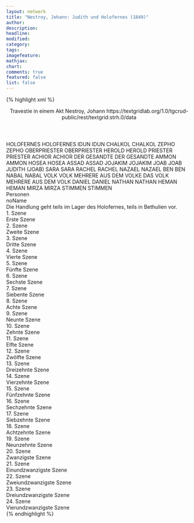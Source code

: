 ```yaml
---
layout: network
title: "Nestroy, Johann: Judith und Holofernes (1849)"
author:
description:
headline:
modified:
category:
tags:
imagefeature:
mathjax:
chart:
comments: true
featured: false
list: false
---
```

{% highlight xml %}
<?xml-model href="https://raw.githubusercontent.com/DLiNa/project/master/rules/lina.rnc"?><?xml-model href="https://raw.githubusercontent.com/DLiNa/project/master/rules/lina.sch"?>
<play xmlns="http://lina.digital">
  <header>
    <title>Judith und Holofernes</title>
  	<subtitle>Travestie in einem Akt</subtitle>
    <author>Nestroy, Johann</author>
    <date when="1849" type="written"/>
  	<date when="1849" type="premiere"/>
  	<date when="1891" type="print"/>
  	<source>https://textgridlab.org/1.0/tgcrud-public/rest/textgrid:strh.0/data</source>
  </header>
  <personae>
    <character>
      <name>HOLOFERNES</name>
      <alias xml:id="holofernes">
        <name>HOLOFERNES</name>
      </alias>
    </character>
    <character>
      <name>IDUN</name>
      <alias xml:id="idun">
        <name>IDUN</name>
      </alias>
    </character>
    <character>
      <name>CHALKOL</name>
      <alias xml:id="chalkol">
        <name>CHALKOL</name>
      </alias>
    </character>
    <character>
      <name>ZEPHO</name>
      <alias xml:id="zepho">
        <name>ZEPHO</name>
      </alias>
    </character>
    <character>
      <name>OBERPRIESTER</name>
      <alias xml:id="oberpriester">
        <name>OBERPRIESTER</name>
      </alias>
    </character>
    <character>
      <name>HEROLD</name>
      <alias xml:id="herold">
        <name>HEROLD</name>
      </alias>
    </character>
    <character>
      <name>PRIESTER</name>
      <alias xml:id="priester">
        <name>PRIESTER</name>
      </alias>
    </character>
    <character>
      <name>ACHIOR</name>
      <alias xml:id="achior">
        <name>ACHIOR</name>
      </alias>
    </character>
    <character>
      <name>DER GESANDTE</name>
      <alias xml:id="der_gesandte">
        <name>DER GESANDTE</name>
      </alias>
    </character>
    <character>
      <name>AMMON</name>
      <alias xml:id="ammon">
        <name>AMMON</name>
      </alias>
    </character>
    <character>
      <name>HOSEA</name>
      <alias xml:id="hosea">
        <name>HOSEA</name>
      </alias>
    </character>
    <character>
      <name>ASSAD</name>
      <alias xml:id="assad">
        <name>ASSAD</name>
      </alias>
    </character>
    <character>
      <name>JOJAKIM</name>
      <alias xml:id="jojakim">
        <name>JOJAKIM</name>
      </alias>
    </character>
    <character>
      <name>JOAB</name>
      <alias xml:id="joab">
        <name>JOAB</name>
      </alias>
    	<alias xml:id="joab_als_judith" type="alias">
    		<name>JUDITH (JOAB)</name>
    	</alias>
    </character>
    <character>
      <name>SARA</name>
      <alias xml:id="sara">
        <name>SARA</name>
      </alias>
    </character>
    <character>
      <name>RACHEL</name>
      <alias xml:id="rachel">
        <name>RACHEL</name>
      </alias>
    </character>
    <character>
      <name>NAZAEL</name>
      <alias xml:id="nazael">
        <name>NAZAEL</name>
      </alias>
    </character>
    <character>
      <name>BEN</name>
      <alias xml:id="ben">
        <name>BEN</name>
      </alias>
    </character>
    <character>
      <name>NABAL</name>
      <alias xml:id="nabal">
        <name>NABAL</name>
      </alias>
    </character>
    <character>
      <name>VOLK</name>
      <alias xml:id="volk">
        <name>VOLK</name>
      </alias>
    	<alias xml:id="mehrere_aus_dem_volke">
    		<name>MEHRERE AUS DEM VOLKE</name>
    	</alias>
    	<alias xml:id="das_volk">
    		<name>DAS VOLK</name>
    	</alias>
    	<alias xml:id="mehrere_aus_dem_volk">
    		<name>MEHRERE AUS DEM VOLK</name>
    	</alias>
    </character>
    <character>
      <name>DANIEL</name>
      <alias xml:id="daniel">
        <name>DANIEL</name>
      </alias>
    </character>
    <character>
      <name>NATHAN</name>
      <alias xml:id="nathan">
        <name>NATHAN</name>
      </alias>
    </character>
    <character>
      <name>HEMAN</name>
      <alias xml:id="heman">
        <name>HEMAN</name>
      </alias>
    </character>
    <character>
      <name>MIRZA</name>
      <alias xml:id="mirza">
        <name>MIRZA</name>
      </alias>
    </character>
    <character>
      <name>STIMMEN</name>
      <alias xml:id="stimmen">
        <name>STIMMEN</name>
      </alias>
    </character>
  </personae>
  <text>
    <div>
      <head>Personen</head>
      <div>
        <head>noName</head>
        <div>
          <head>Die Handlung geht teils im Lager des Holofernes, teils in Bethulien vor.</head>
        </div>
      </div>
    </div>
    <div>
      <head>1. Szene</head>
      <div>
        <head>Erste Szene</head>
        <sp who="#oberpriester #idun #chalkol #zepho #priester">
          <amount n="1" unit="speech_acts"/>
          <amount n="52" unit="words"/>
          <amount n="10" unit="lines"/>
          <amount n="322" unit="chars"/>
        </sp>
      </div>
    </div>
    <div>
      <head>2. Szene</head>
      <div>
        <head>Zweite Szene</head>
        <sp who="#holofernes">
          <amount n="7" unit="speech_acts"/>
          <amount n="110" unit="words"/>
          <amount n="5" unit="lines"/>
          <amount n="581" unit="chars"/>
        </sp>
        <sp who="#idun">
          <amount n="2" unit="speech_acts"/>
          <amount n="15" unit="words"/>
          <amount n="2" unit="lines"/>
          <amount n="80" unit="chars"/>
        </sp>
        <sp who="#chalkol">
          <amount n="2" unit="speech_acts"/>
          <amount n="13" unit="words"/>
          <amount n="2" unit="lines"/>
          <amount n="67" unit="chars"/>
        </sp>
        <sp who="#zepho">
          <amount n="2" unit="speech_acts"/>
          <amount n="13" unit="words"/>
          <amount n="2" unit="lines"/>
          <amount n="67" unit="chars"/>
        </sp>
        <sp who="#oberpriester">
          <amount n="6" unit="speech_acts"/>
          <amount n="37" unit="words"/>
          <amount n="6" unit="lines"/>
          <amount n="188" unit="chars"/>
        </sp>
      </div>
    </div>
    <div>
      <head>3. Szene</head>
      <div>
        <head>Dritte Szene</head>
        <sp who="#holofernes">
          <amount n="1" unit="speech_acts"/>
          <amount n="60" unit="words"/>
          <amount n="345" unit="chars"/>
        </sp>
      </div>
    </div>
    <div>
      <head>4. Szene</head>
      <div>
        <head>Vierte Szene</head>
        <sp who="#herold">
          <amount n="4" unit="speech_acts"/>
          <amount n="44" unit="words"/>
          <amount n="4" unit="lines"/>
          <amount n="260" unit="chars"/>
        </sp>
        <sp who="#holofernes">
          <amount n="4" unit="speech_acts"/>
          <amount n="55" unit="words"/>
          <amount n="2" unit="lines"/>
          <amount n="317" unit="chars"/>
        </sp>
      </div>
    </div>
    <div>
      <head>5. Szene</head>
      <div>
        <head>Fünfte Szene</head>
        <sp who="#holofernes">
          <amount n="1" unit="speech_acts"/>
          <amount n="31" unit="words"/>
          <amount n="165" unit="chars"/>
        </sp>
      </div>
    </div>
    <div>
      <head>6. Szene</head>
      <div>
        <head>Sechste Szene</head>
        <sp who="#oberpriester">
          <amount n="3" unit="speech_acts"/>
          <amount n="12" unit="words"/>
          <amount n="3" unit="lines"/>
          <amount n="70" unit="chars"/>
        </sp>
        <sp who="#holofernes">
          <amount n="3" unit="speech_acts"/>
          <amount n="39" unit="words"/>
          <amount n="2" unit="lines"/>
          <amount n="219" unit="chars"/>
        </sp>
        <sp who="#priester">
          <amount n="1" unit="speech_acts"/>
          <amount n="5" unit="words"/>
          <amount n="1" unit="lines"/>
          <amount n="35" unit="chars"/>
        </sp>
      </div>
    </div>
    <div>
      <head>7. Szene</head>
      <div>
        <head>Siebente Szene</head>
        <sp who="#holofernes">
          <amount n="1" unit="speech_acts"/>
          <amount n="51" unit="words"/>
          <amount n="294" unit="chars"/>
        </sp>
      </div>
    </div>
    <div>
      <head>8. Szene</head>
      <div>
        <head>Achte Szene</head>
        <sp who="#achior">
          <amount n="2" unit="speech_acts"/>
          <amount n="24" unit="words"/>
          <amount n="2" unit="lines"/>
          <amount n="128" unit="chars"/>
        </sp>
        <sp who="#holofernes">
          <amount n="2" unit="speech_acts"/>
          <amount n="63" unit="words"/>
          <amount n="1" unit="lines"/>
          <amount n="336" unit="chars"/>
        </sp>
      </div>
    </div>
    <div>
      <head>9. Szene</head>
      <div>
        <head>Neunte Szene</head>
        <sp who="#der_gesandte">
          <amount n="11" unit="speech_acts"/>
          <amount n="160" unit="words"/>
          <amount n="7" unit="lines"/>
          <amount n="912" unit="chars"/>
        </sp>
        <sp who="#holofernes">
          <amount n="12" unit="speech_acts"/>
          <amount n="246" unit="words"/>
          <amount n="8" unit="lines"/>
          <amount n="1319" unit="chars"/>
        </sp>
        <sp who="#idun">
          <amount n="1" unit="speech_acts"/>
          <amount n="1" unit="words"/>
          <amount n="1" unit="lines"/>
          <amount n="10" unit="chars"/>
        </sp>
      </div>
    </div>
    <div>
      <head>10. Szene</head>
      <div>
        <head>Zehnte Szene</head>
        <sp who="#ammon">
          <amount n="6" unit="speech_acts"/>
          <amount n="79" unit="words"/>
          <amount n="5" unit="lines"/>
          <amount n="455" unit="chars"/>
        </sp>
        <sp who="#hosea">
          <amount n="5" unit="speech_acts"/>
          <amount n="57" unit="words"/>
          <amount n="4" unit="lines"/>
          <amount n="330" unit="chars"/>
        </sp>
      </div>
    </div>
    <div>
      <head>11. Szene</head>
      <div>
        <head>Elfte Szene</head>
        <sp who="#assad">
          <amount n="5" unit="speech_acts"/>
          <amount n="99" unit="words"/>
          <amount n="3" unit="lines"/>
          <amount n="576" unit="chars"/>
        </sp>
        <sp who="#hosea">
          <amount n="4" unit="speech_acts"/>
          <amount n="41" unit="words"/>
          <amount n="4" unit="lines"/>
          <amount n="230" unit="chars"/>
        </sp>
        <sp who="#ammon">
          <amount n="3" unit="speech_acts"/>
          <amount n="30" unit="words"/>
          <amount n="3" unit="lines"/>
          <amount n="145" unit="chars"/>
        </sp>
      </div>
    </div>
    <div>
      <head>12. Szene</head>
      <div>
        <head>Zwölfte Szene</head>
        <sp who="#jojakim">
          <amount n="3" unit="speech_acts"/>
          <amount n="54" unit="words"/>
          <amount n="1" unit="lines"/>
          <amount n="283" unit="chars"/>
        </sp>
        <sp who="#ammon">
          <amount n="1" unit="speech_acts"/>
          <amount n="10" unit="words"/>
          <amount n="1" unit="lines"/>
          <amount n="56" unit="chars"/>
        </sp>
        <sp who="#hosea">
          <amount n="1" unit="speech_acts"/>
          <amount n="18" unit="words"/>
          <amount n="1" unit="lines"/>
          <amount n="89" unit="chars"/>
        </sp>
        <sp who="#assad">
          <amount n="1" unit="speech_acts"/>
          <amount n="31" unit="words"/>
          <amount n="196" unit="chars"/>
        </sp>
      </div>
    </div>
    <div>
      <head>13. Szene</head>
      <div>
        <head>Dreizehnte Szene</head>
        <sp who="#jojakim">
          <amount n="1" unit="speech_acts"/>
          <amount n="44" unit="words"/>
          <amount n="239" unit="chars"/>
        </sp>
      </div>
    </div>
    <div>
      <head>14. Szene</head>
      <div>
        <head>Vierzehnte Szene</head>
      </div>
    </div>
    <div>
      <head>15. Szene</head>
      <div>
        <head>Fünfzehnte Szene</head>
        <sp who="#jojakim">
          <amount n="12" unit="speech_acts"/>
          <amount n="240" unit="words"/>
          <amount n="7" unit="lines"/>
          <amount n="1378" unit="chars"/>
        </sp>
        <sp who="#joab">
          <amount n="12" unit="speech_acts"/>
          <amount n="848" unit="words"/>
          <amount n="65" unit="lines"/>
          <amount n="4642" unit="chars"/>
        </sp>
      </div>
    </div>
    <div>
      <head>16. Szene</head>
      <div>
        <head>Sechzehnte Szene</head>
        <sp who="#sara">
          <amount n="4" unit="speech_acts"/>
          <amount n="41" unit="words"/>
          <amount n="4" unit="lines"/>
          <amount n="224" unit="chars"/>
        </sp>
        <sp who="#rachel">
          <amount n="4" unit="speech_acts"/>
          <amount n="63" unit="words"/>
          <amount n="2" unit="lines"/>
          <amount n="334" unit="chars"/>
        </sp>
        <sp who="#jojakim">
          <amount n="1" unit="speech_acts"/>
          <amount n="2" unit="words"/>
          <amount n="1" unit="lines"/>
          <amount n="9" unit="chars"/>
        </sp>
        <sp who="#nazael">
          <amount n="1" unit="speech_acts"/>
          <amount n="13" unit="words"/>
          <amount n="1" unit="lines"/>
          <amount n="57" unit="chars"/>
        </sp>
        <sp who="#ben">
          <amount n="1" unit="speech_acts"/>
          <amount n="10" unit="words"/>
          <amount n="1" unit="lines"/>
          <amount n="48" unit="chars"/>
        </sp>
      </div>
    </div>
    <div>
      <head>17. Szene</head>
      <div>
        <head>Siebzehnte Szene</head>
        <sp who="#assad">
          <amount n="11" unit="speech_acts"/>
          <amount n="101" unit="words"/>
          <amount n="10" unit="lines"/>
          <amount n="563" unit="chars"/>
        </sp>
        <sp who="#rachel">
          <amount n="3" unit="speech_acts"/>
          <amount n="23" unit="words"/>
          <amount n="3" unit="lines"/>
          <amount n="110" unit="chars"/>
        </sp>
        <sp who="#hosea">
          <amount n="7" unit="speech_acts"/>
          <amount n="78" unit="words"/>
          <amount n="6" unit="lines"/>
          <amount n="440" unit="chars"/>
        </sp>
        <sp who="#nabal">
          <amount n="1" unit="speech_acts"/>
          <amount n="5" unit="words"/>
          <amount n="1" unit="lines"/>
          <amount n="19" unit="chars"/>
        </sp>
        <sp who="#ammon">
          <amount n="3" unit="speech_acts"/>
          <amount n="22" unit="words"/>
          <amount n="4" unit="lines"/>
          <amount n="116" unit="chars"/>
        </sp>
        <sp who="#jojakim">
          <amount n="4" unit="speech_acts"/>
          <amount n="46" unit="words"/>
          <amount n="3" unit="lines"/>
          <amount n="244" unit="chars"/>
        </sp>
        <sp who="#volk">
          <amount n="1" unit="speech_acts"/>
          <amount n="5" unit="words"/>
          <amount n="1" unit="lines"/>
          <amount n="35" unit="chars"/>
        </sp>
        <sp who="#daniel">
          <amount n="1" unit="speech_acts"/>
          <amount n="4" unit="words"/>
          <amount n="1" unit="lines"/>
          <amount n="29" unit="chars"/>
        </sp>
        <sp who="#assad #hosea #jojakim #volk #ammon #nabal">
          <amount n="1" unit="speech_acts"/>
          <amount n="6" unit="words"/>
          <amount n="1" unit="lines"/>
          <amount n="32" unit="chars"/>
        </sp>
      </div>
    </div>
    <div>
      <head>18. Szene</head>
      <div>
        <head>Achtzehnte Szene</head>
      	<sp who="#assad #hosea #jojakim #volk #ammon #nabal #rachel">
          <amount n="2" unit="speech_acts"/>
          <amount n="6" unit="words"/>
          <amount n="2" unit="lines"/>
          <amount n="34" unit="chars"/>
        </sp>
        <sp who="#ammon">
          <amount n="2" unit="speech_acts"/>
          <amount n="27" unit="words"/>
          <amount n="1" unit="lines"/>
          <amount n="150" unit="chars"/>
        </sp>
        <sp who="#nathan">
          <amount n="2" unit="speech_acts"/>
          <amount n="26" unit="words"/>
          <amount n="1" unit="lines"/>
          <amount n="151" unit="chars"/>
        </sp>
        <sp who="#rachel">
          <amount n="1" unit="speech_acts"/>
          <amount n="4" unit="words"/>
          <amount n="1" unit="lines"/>
          <amount n="21" unit="chars"/>
        </sp>
        <sp who="#hosea">
          <amount n="2" unit="speech_acts"/>
          <amount n="12" unit="words"/>
          <amount n="2" unit="lines"/>
          <amount n="61" unit="chars"/>
        </sp>
        <sp who="#daniel">
          <amount n="1" unit="speech_acts"/>
          <amount n="4" unit="words"/>
          <amount n="1" unit="lines"/>
          <amount n="29" unit="chars"/>
        </sp>
        <sp who="#mehrere_aus_dem_volke">
          <amount n="1" unit="speech_acts"/>
          <amount n="11" unit="words"/>
          <amount n="1" unit="lines"/>
          <amount n="71" unit="chars"/>
        </sp>
        <sp who="#jojakim">
          <amount n="2" unit="speech_acts"/>
          <amount n="17" unit="words"/>
          <amount n="2" unit="lines"/>
          <amount n="87" unit="chars"/>
        </sp>
        <sp who="#sara">
          <amount n="1" unit="speech_acts"/>
          <amount n="11" unit="words"/>
          <amount n="1" unit="lines"/>
          <amount n="57" unit="chars"/>
        </sp>
      </div>
    </div>
    <div>
      <head>19. Szene</head>
      <div>
        <head>Neunzehnte Szene</head>
        <sp who="#heman">
          <amount n="5" unit="speech_acts"/>
          <amount n="59" unit="words"/>
          <amount n="4" unit="lines"/>
          <amount n="306" unit="chars"/>
        </sp>
        <sp who="#ammon #nabal #volk #jojakim #sara">
          <amount n="1" unit="speech_acts"/>
          <amount n="3" unit="words"/>
          <amount n="1" unit="lines"/>
          <amount n="18" unit="chars"/>
        </sp>
        <sp who="#ammon">
          <amount n="2" unit="speech_acts"/>
          <amount n="18" unit="words"/>
          <amount n="2" unit="lines"/>
          <amount n="91" unit="chars"/>
        </sp>
        <sp who="#nabal">
          <amount n="1" unit="speech_acts"/>
          <amount n="7" unit="words"/>
          <amount n="1" unit="lines"/>
          <amount n="29" unit="chars"/>
        </sp>
        <sp who="#daniel">
          <amount n="1" unit="speech_acts"/>
          <amount n="4" unit="words"/>
          <amount n="1" unit="lines"/>
          <amount n="29" unit="chars"/>
        </sp>
        <sp who="#das_volk">
          <amount n="1" unit="speech_acts"/>
          <amount n="7" unit="words"/>
          <amount n="1" unit="lines"/>
          <amount n="39" unit="chars"/>
        </sp>
        <sp who="#jojakim">
          <amount n="2" unit="speech_acts"/>
          <amount n="20" unit="words"/>
          <amount n="2" unit="lines"/>
          <amount n="117" unit="chars"/>
        </sp>
      </div>
    </div>
    <div>
      <head>20. Szene</head>
      <div>
        <head>Zwanzigste Szene</head>
        <sp who="#hosea">
          <amount n="2" unit="speech_acts"/>
          <amount n="103" unit="words"/>
          <amount n="543" unit="chars"/>
        </sp>
        <sp who="#assad">
          <amount n="3" unit="speech_acts"/>
          <amount n="41" unit="words"/>
          <amount n="3" unit="lines"/>
          <amount n="225" unit="chars"/>
        </sp>
        <sp who="#mehrere_aus_dem_volk">
          <amount n="1" unit="speech_acts"/>
          <amount n="4" unit="words"/>
          <amount n="1" unit="lines"/>
          <amount n="27" unit="chars"/>
        </sp>
        <sp who="#mehrere_aus_dem_volk">
          <amount n="1" unit="speech_acts"/>
          <amount n="7" unit="words"/>
          <amount n="1" unit="lines"/>
          <amount n="33" unit="chars"/>
        </sp>
        <sp who="#jojakim">
          <amount n="1" unit="speech_acts"/>
          <amount n="3" unit="words"/>
          <amount n="1" unit="lines"/>
          <amount n="15" unit="chars"/>
        </sp>
      </div>
    </div>
    <div>
      <head>21. Szene</head>
      <div>
        <head>Einundzwanzigste Szene</head>
        <sp who="#holofernes">
          <amount n="4" unit="speech_acts"/>
          <amount n="90" unit="words"/>
          <amount n="3" unit="lines"/>
          <amount n="537" unit="chars"/>
        </sp>
        <sp who="#idun">
          <amount n="2" unit="speech_acts"/>
          <amount n="9" unit="words"/>
          <amount n="2" unit="lines"/>
          <amount n="44" unit="chars"/>
        </sp>
        <sp who="#achior">
          <amount n="1" unit="speech_acts"/>
          <amount n="11" unit="words"/>
          <amount n="1" unit="lines"/>
          <amount n="47" unit="chars"/>
        </sp>
      </div>
    </div>
    <div>
      <head>22. Szene</head>
      <div>
        <head>Zweiundzwanzigste Szene</head>
        <sp who="#idun">
          <amount n="3" unit="speech_acts"/>
          <amount n="30" unit="words"/>
          <amount n="2" unit="lines"/>
          <amount n="152" unit="chars"/>
        </sp>
        <sp who="#chalkol">
          <amount n="3" unit="speech_acts"/>
          <amount n="28" unit="words"/>
          <amount n="3" unit="lines"/>
          <amount n="142" unit="chars"/>
        </sp>
        <sp who="#holofernes">
          <amount n="7" unit="speech_acts"/>
          <amount n="108" unit="words"/>
          <amount n="6" unit="lines"/>
          <amount n="616" unit="chars"/>
        </sp>
        <sp who="#zepho">
          <amount n="2" unit="speech_acts"/>
          <amount n="13" unit="words"/>
          <amount n="2" unit="lines"/>
          <amount n="64" unit="chars"/>
        </sp>
      </div>
    </div>
    <div>
      <head>23. Szene</head>
      <div>
        <head>Dreiundzwanzigste Szene</head>
        <sp who="#achior">
          <amount n="2" unit="speech_acts"/>
          <amount n="10" unit="words"/>
          <amount n="1" unit="lines"/>
          <amount n="60" unit="chars"/>
        </sp>
        <sp who="#holofernes">
          <amount n="2" unit="speech_acts"/>
          <amount n="48" unit="words"/>
          <amount n="268" unit="chars"/>
        </sp>
      </div>
    </div>
    <div>
      <head>24. Szene</head>
      <div>
        <head>Vierundzwanzigste Szene</head>
        <sp who="#joab_als_judith">
          <amount n="12" unit="speech_acts"/>
          <amount n="185" unit="words"/>
          <amount n="19" unit="lines"/>
          <amount n="946" unit="chars"/>
        </sp>
        <sp who="#holofernes">
          <amount n="30" unit="speech_acts"/>
          <amount n="491" unit="words"/>
          <amount n="22" unit="lines"/>
          <amount n="2695" unit="chars"/>
        </sp>
        <sp who="#joab_als_judith">
          <amount n="20" unit="speech_acts"/>
          <amount n="713" unit="words"/>
          <amount n="106" unit="lines"/>
          <amount n="3766" unit="chars"/>
        </sp>
        <sp who="#achior">
          <amount n="7" unit="speech_acts"/>
          <amount n="61" unit="words"/>
          <amount n="6" unit="lines"/>
          <amount n="328" unit="chars"/>
        </sp>
        <sp who="#mirza">
          <amount n="4" unit="speech_acts"/>
          <amount n="50" unit="words"/>
          <amount n="3" unit="lines"/>
          <amount n="251" unit="chars"/>
        </sp>
        <sp who="#stimmen">
          <amount n="2" unit="speech_acts"/>
          <amount n="8" unit="words"/>
          <amount n="2" unit="lines"/>
          <amount n="40" unit="chars"/>
        </sp>
      </div>
    </div>
  </text>
</play>
{% endhighlight %}